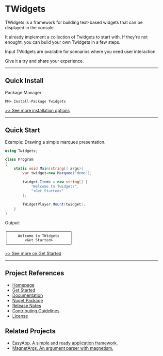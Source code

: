 # TWidgets

TWidgets is a framework for building text-based widgets that can be displayed in the console.

It already implement a collection of Twidgets to start with. If they're not enought, you can build your own Twidgets in a few steps.

Input TWidgets are available for scenarios where you need user interaction.

Give it a try and share your experience.

----

## Quick Install
Package Manager:
``` shell
PM> Install-Package Twidgets
```

[>> See more installation options](https://github.com/arttorres/TWidgets/wiki/Install)

---
## Quick Start
Example: Drawing a simple marquee presentation.

``` csharp
using Twidgets;

class Program
{
    static void Main(string[] args){
        var twidget=new Marquee("demo");

        twidget.Items = new string[] {
            "Welcome to Twidgets",
            "<Get Started>"
        };
        
        TWidgetPlayer.Mount(twidget);
    }
}
```

Output:

``` shell
┌─────────────────────────────┐
│     Welcome to TWidgets     │
│        <Get Started>        │
└─────────────────────────────┘
```
[>> See more on Get Started](https://github.com/arttorres/TWidgets/wiki/Get-Started)

---
## Project References
- [Homepage](https://github.com/arttorres/Twidgets/wiki)
- [Get Started](https://github.com/arttorres/TWidgets/wiki/Get-Started)
- [Documentation](https://github.com/arttorres/TWidgets/wiki/Documentation)
- [Nuget Package](https://www.nuget.org/packages/TWidgets)
- [Release Notes](https://github.com/arttorres/TWidgets/releases)
- [Contributing Guidelines](https://github.com/arttorres/TWidgets/.github/CONTRIBUTING.md)
- [License](https://github.com/arttorres/TWidgets/LICENSE)

## Related Projects
- [EasyApp. A simple and ready application framework.](https://github.com/arttorres/EasyApp)
- [MagnetArgs. An argument parser with magnetism.](https://github.com/arttorres/MagnetArgs)
